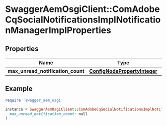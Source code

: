 # SwaggerAemOsgiClient::ComAdobeCqSocialNotificationsImplNotificationManagerImplProperties

## Properties

| Name | Type | Description | Notes |
| ---- | ---- | ----------- | ----- |
| **max_unread_notification_count** | [**ConfigNodePropertyInteger**](ConfigNodePropertyInteger.md) |  | [optional] |

## Example

```ruby
require 'swagger_aem_osgi'

instance = SwaggerAemOsgiClient::ComAdobeCqSocialNotificationsImplNotificationManagerImplProperties.new(
  max_unread_notification_count: null
)
```

